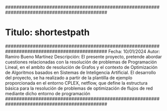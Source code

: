 #############################################################################################
# Titulo: shortestpath
#############################################################################################
Fecha: 10/01/2024
Autor: Ramiro Bueno Martínez
Descripción: El presente proyecto, pretende abordar cuestiones relacionadas con la resolución
de problemas de Programación Lineal, en el ambito de resolución de Grafos y el contexto
de Optimización de Algoritmos basados en Sistemas de Inteligencia Artificial. El desarrollo
del proyecto, se ha realizado a partir de la plantilla de ejemplo proporcionada en el entorno
CPLEX, netflow, que define la estructura básica para la resolución de problemas de optimización
de flujos de red mediante dicho entorno de programación  
#############################################################################################



